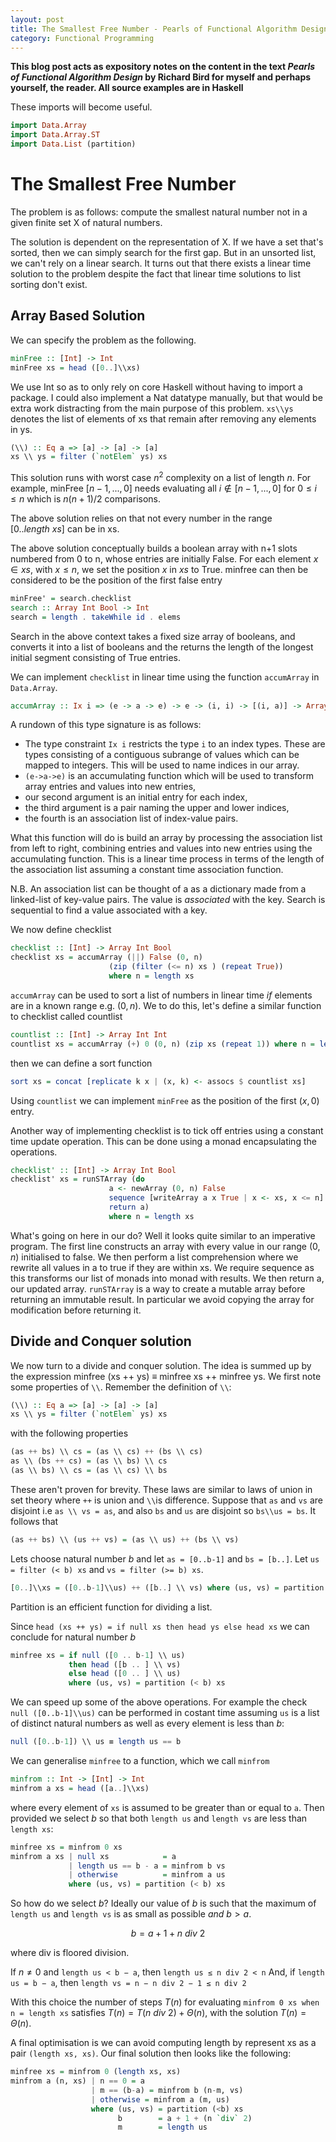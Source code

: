 ```yaml
---
layout: post
title: The Smallest Free Number - Pearls of Functional Algorithm Design
category: Functional Programming
---
```

**This blog post acts as expository notes on the content in the
text _Pearls of Functional Algorithm Design_ by Richard Bird for myself
and perhaps yourself, the reader. All source examples are in Haskell**

These imports will become useful.

``` haskell
import Data.Array
import Data.Array.ST
import Data.List (partition)
```

# The Smallest Free Number

The problem is as follows: compute the smallest natural number not in a given
finite set X of natural numbers.

The solution is dependent on the representation of X. If we have a set
that's sorted, then we can simply search for the first gap. But in an
unsorted list, we can't rely on a linear search.
It turns out that there exists a linear time solution to the
problem despite the fact that linear time solutions to list sorting
don't exist.

## Array Based Solution
We can specify the problem as the following.

```haskell
minFree :: [Int] -> Int
minFree xs = head ([0..]\\xs)
```

We use Int so as to only rely on core Haskell without having to import
a package. I could also implement a Nat datatype manually, but that would
be extra work distracting from the main purpose of this problem.
`xs\\ys` denotes the list of elements of xs that remain after removing
any elements in ys.

```haskell
(\\) :: Eq a => [a] -> [a] -> [a]
xs \\ ys = filter (`notElem` ys) xs
```

This solution runs with worst case $n^2$ complexity on a list of length
$n$. For example, minFree $[n-1, ..., 0]$ needs evaluating all  $i \notin [n-1, ..., 0]$
for $0 \le i \le n$ which is $n(n+1)/2$ comparisons.

The above solution relies on that not every number in the range
$[0 .. length\ xs]$ can be in xs.

The above solution conceptually builds a boolean array with n+1 slots
numbered from 0 to n, whose entries are initially False. For each element
$x \in xs$, with $x \le n$, we set the position $x$ in $xs$ to True.
minfree can then be considered to be the position of the first false
entry

``` haskell
minFree' = search.checklist
search :: Array Int Bool -> Int
search = length . takeWhile id . elems
```

Search in the above context takes a fixed size array of booleans, and
converts it into a list of booleans and the returns the length
of the longest initial segment consisting of True entries.

We can implement `checklist` in linear time using the function
`accumArray` in `Data.Array`.

```haskell
accumArray :: Ix i => (e -> a -> e) -> e -> (i, i) -> [(i, a)] -> Array i e
```

A rundown of this type signature is as follows:

- The type constraint `Ix i` restricts the type `i` to an index types. These
are types consisting of a contiguous subrange of values which
can be mapped to integers. This will be used to name indices
in our array.
- `(e->a->e)` is an accumulating function which will be used to transform
array entries and values into new entries,
- our second argument is an initial entry for each index,
- the third argument is a pair naming the upper and lower indices,
- the fourth is an association list of index-value pairs.

What this function will do is build an array by processing the association
list from left to right, combining entries and values into new entries using
the accumulating function. This is a linear time process in terms of the length
of the association list assuming a constant time association function.

N.B. An association list can be thought of a as a dictionary made from a linked-list
of key-value pairs. The value is *associated* with the key. Search is sequential
to find a value associated with a key.

We now define checklist

```haskell
checklist :: [Int] -> Array Int Bool
checklist xs = accumArray (||) False (0, n)
                      (zip (filter (<= n) xs ) (repeat True))
                      where n = length xs
```

`accumArray` can be used to sort a list of numbers in linear time *if*
elements are in a known range e.g. $(0, n)$. We to do this, let's define a
similar function to checklist called countlist

```haskell
countlist :: [Int] -> Array Int Int
countlist xs = accumArray (+) 0 (0, n) (zip xs (repeat 1)) where n = length xs
```

then we can define a sort function

```haskell
sort xs = concat [replicate k x | (x, k) <- assocs $ countlist xs]
```

Using `countlist` we can implement `minFree` as the position of the first $(x, 0)$ entry.

Another way of implementing checklist is to tick off entries using a constant
time update operation. This can be done using a monad encapsulating the operations.

```haskell
checklist' :: [Int] -> Array Int Bool
checklist' xs = runSTArray (do
                      a <- newArray (0, n) False
                      sequence [writeArray a x True | x <- xs, x <= n]
                      return a)
                      where n = length xs
 ```

What's going on here in our do? Well it looks quite similar to an imperative program.
The first line constructs an array with every value in our range $(0, n)$ initialised
to false. We then perform a list comprehension where we rewrite all values in a
to true if they are within xs. We require sequence as this transforms our list
of monads into monad with results. We then return a, our updated array. `runSTArray`
is a way to create a mutable array before returning an immutable result. In particular
we avoid copying the array for modification before returning it.

## Divide and Conquer solution

We now turn to a divide and conquer solution. The idea is summed up by
the expression minfree (xs ++ ys) $\equiv$ minfree xs ++ minfree ys. We first note some properties of `\\`. Remember the definition of `\\`:

```haskell
(\\) :: Eq a => [a] -> [a] -> [a]
xs \\ ys = filter (`notElem` ys) xs
```

with the following properties

```haskell
(as ++ bs) \\ cs = (as \\ cs) ++ (bs \\ cs)
as \\ (bs ++ cs) = (as \\ bs) \\ cs
(as \\ bs) \\ cs = (as \\ cs) \\ bs
```

These aren't proven for brevity. These laws are similar to laws of union in set theory where
`++` is union and `\\`is difference.
Suppose that `as` and `vs` are disjoint i.e `as \\ vs = as`, and
also `bs` and `us` are disjoint so `bs\\us = bs`. It follows that

```haskell
(as ++ bs) \\ (us ++ vs) = (as \\ us) ++ (bs \\ vs)
```

Lets choose natural number $b$ and let `as = [0..b-1]` and `bs = [b..]`.
Let `us = filter (< b) xs` and `vs = filter (>= b) xs`.

```haskell
[0..]\\xs = ([0..b-1]\\us) ++ ([b..] \\ vs) where (us, vs) = partition ( < b) xs
```

Partition is an efficient function for dividing a list.

Since `head (xs ++ ys) = if null xs then head ys else head xs` we can conclude for natural
number $b$

```haskell
minfree xs = if null ([0 .. b-1] \\ us)
             then head ([b .. ] \\ vs)
             else head ([0 .. ] \\ us)
             where (us, vs) = partition (< b) xs
```

We can speed up some of the above operations. For example the check
`null ([0..b-1]\\us)` can be performed in costant time assuming `us` is a list
of distinct natural numbers as well as every element is less than $b$:

```haskell
null ([0..b-1]) \\ us ≡ length us == b
```

We can generalise `minfree` to a function, which we call `minfrom`

```haskell
minfrom :: Int -> [Int] -> Int
minfrom a xs = head ([a..]\\xs)
```
where every element of `xs` is assumed to be greater than or equal to `a`. Then provided we select
$b$ so that both `length us` and `length vs` are less than `length xs`:

```haskell
minfree xs = minfrom 0 xs
minfrom a xs | null xs            = a
             | length us == b - a = minfrom b vs
             | otherwise          = minfrom a us
             where (us, vs) = partition (< b) xs
```

So how do we select $b$? Ideally our value of $b$ is such that the maximum of `length us` and `length vs` is as small as possible *and* $b\gt a$.

$$
b = a + 1 + n\ div\ 2
$$

where div is floored division.

If $n \ne 0$ and `length us < b − a`, then
`length us ≤ n div 2 < n`
And, if `length us = b − a`, then `length vs = n − n div 2 − 1 ≤ n div 2`

With this choice the number of steps $T(n)$ for evaluating `minfrom 0 xs
when n = length xs` satisfies $T(n) = T(n\ div\ 2) + Θ(n)$, with the solution
$T(n) = Θ(n)$.

A final optimisation is we can avoid computing length by represent xs as a pair `(length xs, xs)`. Our final solution then looks like the following:

```haskell
minfree xs = minfrom 0 (length xs, xs)
minfrom a (n, xs) | n == 0 = a
                  | m == (b-a) = minfrom b (n-m, vs)
                  | otherwise = minfrom a (m, us)
                  where (us, vs) = partition (<b) xs
                        b        = a + 1 + (n `div` 2)
                        m        = length us
```
